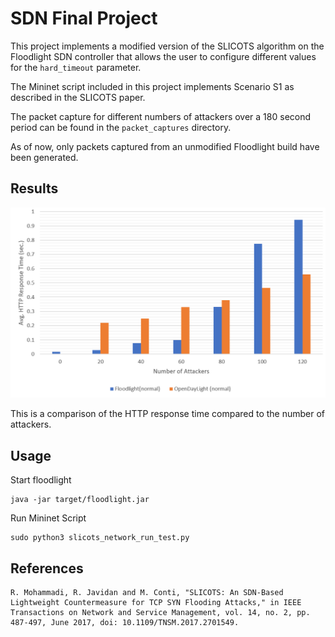 # SDN Final Project

This project implements a modified version of the SLICOTS algorithm on the Floodlight SDN controller that allows the user to configure different values for the `hard_timeout` parameter.

The Mininet script included in this project implements Scenario S1 as described in the SLICOTS paper.

The packet capture for different numbers of attackers over a 180 second period can be found in the `packet_captures` directory.

As of now, only packets captured from an unmodified Floodlight build have been generated.

## Results

![Scenario 1 Results](results/results_scenario1.PNG)

This is a comparison of the HTTP response time compared to the number of attackers.

## Usage

Start floodlight
```
java -jar target/floodlight.jar
```

Run Mininet Script
```
sudo python3 slicots_network_run_test.py
```

## References

```
R. Mohammadi, R. Javidan and M. Conti, "SLICOTS: An SDN-Based Lightweight Countermeasure for TCP SYN Flooding Attacks," in IEEE Transactions on Network and Service Management, vol. 14, no. 2, pp. 487-497, June 2017, doi: 10.1109/TNSM.2017.2701549.
```